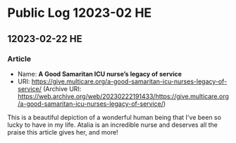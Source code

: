 # Public Log 12023-02 HE
## 12023-02-22 HE
### Article
- Name: **A Good Samaritan ICU nurse’s legacy of service**
- URI: https://give.multicare.org/a-good-samaritan-icu-nurses-legacy-of-service/ (Archive URI: https://web.archive.org/web/20230222191433/https://give.multicare.org/a-good-samaritan-icu-nurses-legacy-of-service/)

This is a beautiful depiction of a wonderful human being that I've been so lucky to have in my life. Atalia is an incredible nurse and deserves all the praise this article gives her, and more!
